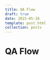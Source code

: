 ```yaml
---
title: QA Flow
draft: true
date: 2015-05-28
template: post.html
collection: posts
---
```


# QA Flow
